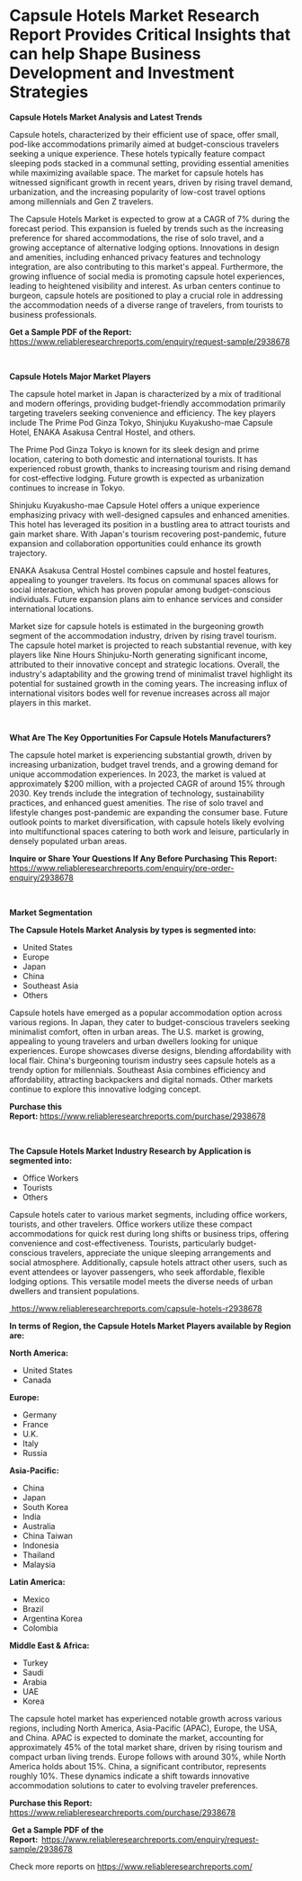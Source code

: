 <p><h1>Capsule Hotels Market Research Report Provides Critical Insights that can help Shape Business Development and Investment Strategies</h1></p><p><strong>Capsule Hotels Market Analysis and Latest Trends</strong></p>
<p><p>Capsule hotels, characterized by their efficient use of space, offer small, pod-like accommodations primarily aimed at budget-conscious travelers seeking a unique experience. These hotels typically feature compact sleeping pods stacked in a communal setting, providing essential amenities while maximizing available space. The market for capsule hotels has witnessed significant growth in recent years, driven by rising travel demand, urbanization, and the increasing popularity of low-cost travel options among millennials and Gen Z travelers.</p><p>The Capsule Hotels Market is expected to grow at a CAGR of 7% during the forecast period. This expansion is fueled by trends such as the increasing preference for shared accommodations, the rise of solo travel, and a growing acceptance of alternative lodging options. Innovations in design and amenities, including enhanced privacy features and technology integration, are also contributing to this market's appeal. Furthermore, the growing influence of social media is promoting capsule hotel experiences, leading to heightened visibility and interest. As urban centers continue to burgeon, capsule hotels are positioned to play a crucial role in addressing the accommodation needs of a diverse range of travelers, from tourists to business professionals.</p></p>
<p><strong>Get a Sample PDF of the Report:&nbsp;</strong> <a href="https://www.reliableresearchreports.com/enquiry/request-sample/2938678?utm_campaign=3063&utm_medium=2&utm_source=Github&utm_content=ia&utm_term=15032025&utm_id=capsule-hotels">https://www.reliableresearchreports.com/enquiry/request-sample/2938678</a></p>
<p>&nbsp;</p>
<p><strong>Capsule Hotels Major Market Players</strong></p>
<p><p>The capsule hotel market in Japan is characterized by a mix of traditional and modern offerings, providing budget-friendly accommodation primarily targeting travelers seeking convenience and efficiency. The key players include The Prime Pod Ginza Tokyo, Shinjuku Kuyakusho-mae Capsule Hotel, ENAKA Asakusa Central Hostel, and others.</p><p>The Prime Pod Ginza Tokyo is known for its sleek design and prime location, catering to both domestic and international tourists. It has experienced robust growth, thanks to increasing tourism and rising demand for cost-effective lodging. Future growth is expected as urbanization continues to increase in Tokyo.</p><p>Shinjuku Kuyakusho-mae Capsule Hotel offers a unique experience emphasizing privacy with well-designed capsules and enhanced amenities. This hotel has leveraged its position in a bustling area to attract tourists and gain market share. With Japan's tourism recovering post-pandemic, future expansion and collaboration opportunities could enhance its growth trajectory.</p><p>ENAKA Asakusa Central Hostel combines capsule and hostel features, appealing to younger travelers. Its focus on communal spaces allows for social interaction, which has proven popular among budget-conscious individuals. Future expansion plans aim to enhance services and consider international locations.</p><p>Market size for capsule hotels is estimated in the burgeoning growth segment of the accommodation industry, driven by rising travel tourism. The capsule hotel market is projected to reach substantial revenue, with key players like Nine Hours Shinjuku-North generating significant income, attributed to their innovative concept and strategic locations. Overall, the industry's adaptability and the growing trend of minimalist travel highlight its potential for sustained growth in the coming years. The increasing influx of international visitors bodes well for revenue increases across all major players in this market.</p></p>
<p>&nbsp;</p>
<p><strong>What Are The Key Opportunities For Capsule Hotels Manufacturers?</strong></p>
<p><p>The capsule hotel market is experiencing substantial growth, driven by increasing urbanization, budget travel trends, and a growing demand for unique accommodation experiences. In 2023, the market is valued at approximately $200 million, with a projected CAGR of around 15% through 2030. Key trends include the integration of technology, sustainability practices, and enhanced guest amenities. The rise of solo travel and lifestyle changes post-pandemic are expanding the consumer base. Future outlook points to market diversification, with capsule hotels likely evolving into multifunctional spaces catering to both work and leisure, particularly in densely populated urban areas.</p></p>
<p><strong>Inquire or Share Your Questions If Any Before Purchasing This Report:</strong> <a href="https://www.reliableresearchreports.com/enquiry/pre-order-enquiry/2938678?utm_campaign=3063&utm_medium=2&utm_source=Github&utm_content=ia&utm_term=15032025&utm_id=capsule-hotels">https://www.reliableresearchreports.com/enquiry/pre-order-enquiry/2938678</a></p>
<p>&nbsp;</p>
<p><strong>Market Segmentation</strong></p>
<p><strong>The Capsule Hotels Market Analysis by types is segmented into:</strong></p>
<p><ul><li>United States</li><li>Europe</li><li>Japan</li><li>China</li><li>Southeast Asia</li><li>Others</li></ul></p>
<p><p>Capsule hotels have emerged as a popular accommodation option across various regions. In Japan, they cater to budget-conscious travelers seeking minimalist comfort, often in urban areas. The U.S. market is growing, appealing to young travelers and urban dwellers looking for unique experiences. Europe showcases diverse designs, blending affordability with local flair. China's burgeoning tourism industry sees capsule hotels as a trendy option for millennials. Southeast Asia combines efficiency and affordability, attracting backpackers and digital nomads. Other markets continue to explore this innovative lodging concept.</p></p>
<p><strong>Purchase this Report:&nbsp;</strong><a href="https://www.reliableresearchreports.com/purchase/2938678?utm_campaign=3063&utm_medium=2&utm_source=Github&utm_content=ia&utm_term=15032025&utm_id=capsule-hotels">https://www.reliableresearchreports.com/purchase/2938678</a></p>
<p>&nbsp;</p>
<p><strong>The Capsule Hotels Market Industry Research by Application is segmented into:</strong></p>
<p><ul><li>Office Workers</li><li>Tourists</li><li>Others</li></ul></p>
<p><p>Capsule hotels cater to various market segments, including office workers, tourists, and other travelers. Office workers utilize these compact accommodations for quick rest during long shifts or business trips, offering convenience and cost-effectiveness. Tourists, particularly budget-conscious travelers, appreciate the unique sleeping arrangements and social atmosphere. Additionally, capsule hotels attract other users, such as event attendees or layover passengers, who seek affordable, flexible lodging options. This versatile model meets the diverse needs of urban dwellers and transient populations.</p></p>
<p><a href="https://www.reliableresearchreports.com/capsule-hotels-r2938678?utm_campaign=3063&utm_medium=2&utm_source=Github&utm_content=ia&utm_term=15032025&utm_id=capsule-hotels">&nbsp;https://www.reliableresearchreports.com/capsule-hotels-r2938678</a></p>
<p><strong>In terms of Region, the Capsule Hotels Market Players available by Region are:</strong></p>
<p>
    <p> <strong> North America: </strong>
        <ul>
            <li>United States</li>
            <li>Canada</li>
        </ul>
        </p> 
    <p> <strong> Europe: </strong>
        <ul>
            <li>Germany</li>
            <li>France</li>
            <li>U.K.</li>
            <li>Italy</li>
            <li>Russia</li>
        </ul>
        </p> 
    <p> <strong> Asia-Pacific: </strong>
        <ul>
            <li>China</li>
            <li>Japan</li>
            <li>South Korea</li>
            <li>India</li>
            <li>Australia</li>
            <li>China Taiwan</li>
            <li>Indonesia</li>
            <li>Thailand</li>
            <li>Malaysia</li>
        </ul>
        </p> 
    <p> <strong> Latin America: </strong>
        <ul>
            <li>Mexico</li>
            <li>Brazil</li>
            <li>Argentina Korea</li>
            <li>Colombia</li>
        </ul>
        </p> 
    <p> <strong> Middle East & Africa: </strong>
        <ul>
            <li>Turkey</li>
            <li>Saudi</li>
            <li>Arabia</li>
            <li>UAE</li>
            <li>Korea</li>
        </ul>
    </p>
    </p>
<p><p>The capsule hotel market has experienced notable growth across various regions, including North America, Asia-Pacific (APAC), Europe, the USA, and China. APAC is expected to dominate the market, accounting for approximately 45% of the total market share, driven by rising tourism and compact urban living trends. Europe follows with around 30%, while North America holds about 15%. China, a significant contributor, represents roughly 10%. These dynamics indicate a shift towards innovative accommodation solutions to cater to evolving traveler preferences.</p></p>
<p><strong>Purchase this Report: </strong><a href="https://www.reliableresearchreports.com/purchase/2938678?utm_campaign=3063&utm_medium=2&utm_source=Github&utm_content=ia&utm_term=15032025&utm_id=capsule-hotels">https://www.reliableresearchreports.com/purchase/2938678</a></p>
<p>&nbsp;<strong>Get a Sample PDF of the Report:&nbsp;&nbsp;</strong><a href="https://www.reliableresearchreports.com/enquiry/request-sample/2938678?utm_campaign=3063&utm_medium=2&utm_source=Github&utm_content=ia&utm_term=15032025&utm_id=capsule-hotels">https://www.reliableresearchreports.com/enquiry/request-sample/2938678</a></p>
<p><strong></strong></p>
<p>Check more reports on <a href="https://www.reliableresearchreports.com/?utm_campaign=3063&utm_medium=2&utm_source=Github&utm_content=ia&utm_term=15032025&utm_id=capsule-hotels">https://www.reliableresearchreports.com/</a></p>